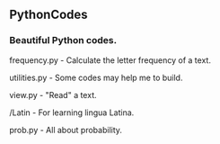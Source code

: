## PythonCodes

### Beautiful Python codes.

frequency.py - Calculate the letter frequency of a text.

utilities.py - Some codes may help me to build.

view.py - "Read" a text.

/Latin - For learning lingua Latina.

prob.py - All about probability.